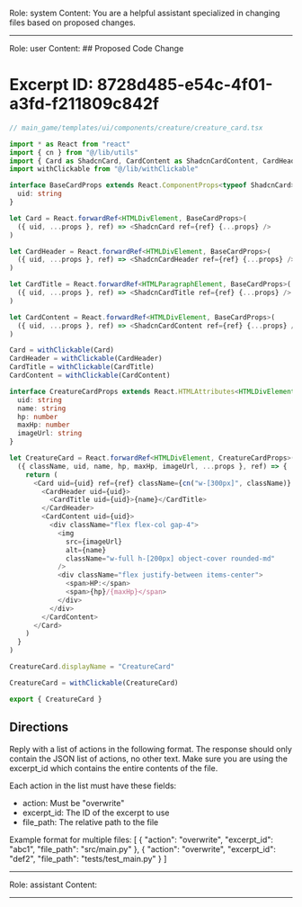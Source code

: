 Role: system
Content: You are a helpful assistant specialized in changing files based on proposed changes.
__________________
Role: user
Content: ## Proposed Code Change
# Excerpt ID: 8728d485-e54c-4f01-a3fd-f211809c842f
```typescript
// main_game/templates/ui/components/creature/creature_card.tsx

import * as React from "react"
import { cn } from "@/lib/utils"
import { Card as ShadcnCard, CardContent as ShadcnCardContent, CardHeader as ShadcnCardHeader, CardTitle as ShadcnCardTitle } from "@/components/ui/card"
import withClickable from "@/lib/withClickable"

interface BaseCardProps extends React.ComponentProps<typeof ShadcnCard> {
  uid: string
}

let Card = React.forwardRef<HTMLDivElement, BaseCardProps>(
  ({ uid, ...props }, ref) => <ShadcnCard ref={ref} {...props} />
)

let CardHeader = React.forwardRef<HTMLDivElement, BaseCardProps>(
  ({ uid, ...props }, ref) => <ShadcnCardHeader ref={ref} {...props} />
)

let CardTitle = React.forwardRef<HTMLParagraphElement, BaseCardProps>(
  ({ uid, ...props }, ref) => <ShadcnCardTitle ref={ref} {...props} />
)

let CardContent = React.forwardRef<HTMLDivElement, BaseCardProps>(
  ({ uid, ...props }, ref) => <ShadcnCardContent ref={ref} {...props} />
)

Card = withClickable(Card)
CardHeader = withClickable(CardHeader)
CardTitle = withClickable(CardTitle)
CardContent = withClickable(CardContent)

interface CreatureCardProps extends React.HTMLAttributes<HTMLDivElement> {
  uid: string
  name: string
  hp: number
  maxHp: number
  imageUrl: string
}

let CreatureCard = React.forwardRef<HTMLDivElement, CreatureCardProps>(
  ({ className, uid, name, hp, maxHp, imageUrl, ...props }, ref) => {
    return (
      <Card uid={uid} ref={ref} className={cn("w-[300px]", className)} {...props}>
        <CardHeader uid={uid}>
          <CardTitle uid={uid}>{name}</CardTitle>
        </CardHeader>
        <CardContent uid={uid}>
          <div className="flex flex-col gap-4">
            <img 
              src={imageUrl}
              alt={name}
              className="w-full h-[200px] object-cover rounded-md"
            />
            <div className="flex justify-between items-center">
              <span>HP:</span>
              <span>{hp}/{maxHp}</span>
            </div>
          </div>
        </CardContent>
      </Card>
    )
  }
)

CreatureCard.displayName = "CreatureCard"

CreatureCard = withClickable(CreatureCard)

export { CreatureCard }
```

## Directions
Reply with a list of actions in the following format. The response should only contain the JSON list of actions, no other text.
Make sure you are using the excerpt_id which contains the entire contents of the file.

Each action in the list must have these fields:
- action: Must be "overwrite"
- excerpt_id: The ID of the excerpt to use
- file_path: The relative path to the file

Example format for multiple files:
[
    {
        "action": "overwrite",
        "excerpt_id": "abc1",
        "file_path": "src/main.py"
    },
    {
        "action": "overwrite",
        "excerpt_id": "def2",
        "file_path": "tests/test_main.py"
    }
]
__________________
Role: assistant
Content: 
__________________
